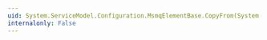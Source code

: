 ```yaml
---
uid: System.ServiceModel.Configuration.MsmqElementBase.CopyFrom(System.ServiceModel.Configuration.ServiceModelExtensionElement)
internalonly: False
---
```

